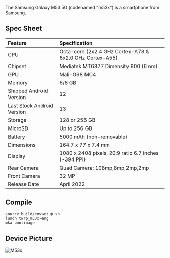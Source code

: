 The Samsung Galaxy M53 5G (codenamed "m53x") is a smartphone from Samsung.

## Spec Sheet

| Feature                    | Specification                                                |
| :------------------------- | :----------------------------------------------------------- |
| CPU                        | Octa-core (2x2.4 GHz Cortex-A78 & 6x2.0 GHz Cortex-A55)      |
| Chipset                    | Mediatek MT6877 Dimensity 900 (6 nm)                         |
| GPU                        | Mali-G68 MC4                                                 |
| Memory                     | 6/8 GB                                                       |
| Shipped Android Version    | 12                                                           |
| Last Stock Android Version | 13                                                           |
| Storage                    | 128 or 256 GB                                                |
| MicroSD                    | Up to 256 GB                                                 |
| Battery                    | 5000 mAh (non-removable)                                     |
| Dimensions                 | 164.7 x 77 x 7.4 mm                                          |
| Display                    | 1080 x 2408 pixels, 20:9 ratio 6.7 inches (~394 PPI)         |
| Rear Camera                | Quad Camera: 108mp,8mp,2mp,2mp                               |
| Front Camera               | 32 MP                                                        |
| Release Date               | April 2022                                                   |

## Compile
```
source build/envsetup.sh
lunch twrp_m53x-eng
mka bootimage
```

## Device Picture
![M53x](https://fdn2.gsmarena.com/vv/pics/samsung/samsung-galaxy-m53-5g-1.jpg "M53x")
